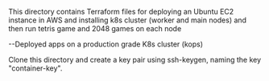 This directory contains Terraform files for deploying an Ubuntu EC2 instance in AWS and installing k8s cluster (worker and main nodes) and then run tetris game and 2048 games on each node  

--Deployed apps on a production grade K8s cluster (kops)



Clone this directory and create a key pair using ssh-keygen, naming the key "container-key".